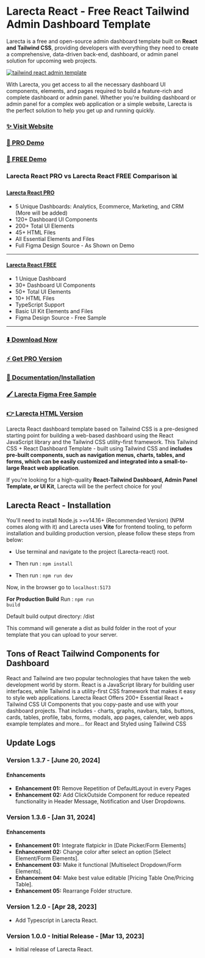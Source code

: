 # Larecta React - Free React Tailwind Admin Dashboard Template

Larecta is a free and open-source admin dashboard template built on **React and Tailwind CSS**, providing developers with everything they need to create a comprehensive, data-driven back-end, 
dashboard, or admin panel solution for upcoming web projects.

[![tailwind react admin template](https://ucarecdn.com/d2a6daed-eb9c-4c2f-8a95-4419c450e23a/Larectareact.jpg)](https://react-demo.Larecta.com/)


With Larecta, you get access to all the necessary dashboard UI components, elements, and pages required to build a feature-rich and complete dashboard or admin panel. Whether you're building dashboard or admin panel for a complex web application or a simple website, Larecta is the perfect solution to help you get up and running quickly.

### [✨ Visit Website](https://Larecta.com/)

### [🚀 PRO Demo](https://react-demo.Larecta.com/)
### [🚀 FREE Demo](https://free-react-demo.Larecta.com/)

### Larecta React PRO vs Larecta React FREE Comparison 📊

#### [Larecta React PRO](https://react-demo.Larecta.com/)
- 5 Unique Dashboards: Analytics, Ecommerce, Marketing, and CRM (More will be added)
- 120+ Dashboard UI Components
- 200+ Total UI Elements
- 45+ HTML Files
- All Essential Elements and Files
- Full Figma Design Source - As Shown on Demo

___

#### [Larecta React FREE](https://free-react-demo.Larecta.com/)
- 1 Unique Dashboard
- 30+ Dashboard UI Components
- 50+ Total UI Elements 
- 10+ HTML Files
- TypeScript Support
- Basic UI Kit Elements and Files
- Figma Design Source - Free Sample
___

### [⬇️ Download Now](https://Larecta.com/download)

### [⚡ Get PRO Version](https://Larecta.com/pricing)

### [📄 Documentation/Installation](https://Larecta.com/docs)

### [🖌️ Larecta Figma Free Sample](https://www.figma.com/community/file/1214477970819985778)

### [👉 Larecta HTML Version](https://github.com/Larecta/Larecta-free-tailwind-dashboard-template)

Larecta React dashboard template based on Tailwind CSS is a pre-designed starting point for building a web-based dashboard using the React JavaScript library and the Tailwind CSS utility-first framework. This Tailwind CSS + React Dashboard Template - built using Tailwind CSS and **includes pre-built components, such as navigation menus, charts, tables, and forms, which can be easily customized and integrated into a small-to-large React web application**.

If you're looking for a high-quality **React-Tailwind Dashboard, Admin Panel Template, or UI Kit**, Larecta will be the perfect choice for you!

## Larecta React - Installation

You'll need to install Node.js >=v14.16+ (Recommended Version) (NPM comes along with it) and Larecta uses **Vite** for frontend tooling, to peform installation and building production version, please follow these steps from below:

- Use terminal and navigate to the project (Larecta-react) root.

- Then run : <code>npm install</code>

- Then run : <code>npm run dev</code>

Now, in the browser go to <code>localhost:5173</code>

**For Production Build**
Run : <code>npm run build</code>

Default build output directory: /dist

This command will generate a dist as build folder in the root of your template that you can upload to your server.

## Tons of React Tailwind Components for Dashboard
React and Tailwind are two popular technologies that have taken the web development world by storm. React is a JavaScript library for building user interfaces, while Tailwind is a utility-first CSS framework that makes it easy to style web applications. Larecta React Offers 200+ Essential React + Tailwind CSS UI Components that you copy-paste and use with your dashboard projects. That includes - charts, graphs, navbars, tabs, buttons, cards, tables, profile, tabs, forms, modals, app pages, calender, web apps example templates and more... for React and Styled using Tailwind CSS



## Update Logs

### Version 1.3.7 - [June 20, 2024]

#### Enhancements

- **Enhancement 01:** Remove Repetition of DefaultLayout in every Pages
- **Enhancement 02:** Add ClickOutside Component for reduce repeated functionality in Header Message, Notification and User Dropdowns.

### Version 1.3.6 - [Jan 31, 2024]

#### Enhancements

- **Enhancement 01:** Integrate flatpickr in [Date Picker/Form Elements]
- **Enhancement 02:** Change color after select an option [Select Element/Form Elements].
- **Enhancement 03:** Make it functional [Multiselect Dropdown/Form Elements].
- **Enhancement 04:** Make best value editable [Pricing Table One/Pricing Table].
- **Enhancement 05:** Rearrange Folder structure.

### Version 1.2.0 - [Apr 28, 2023]

- Add Typescript in Larecta React.

### Version 1.0.0 - Initial Release - [Mar 13, 2023]

- Initial release of Larecta React.
